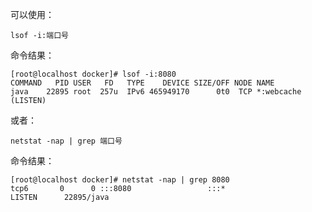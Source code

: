 可以使用：
```shell
lsof -i:端口号
```
命令结果：
```shell
[root@localhost docker]# lsof -i:8080
COMMAND   PID USER   FD   TYPE    DEVICE SIZE/OFF NODE NAME
java    22895 root  257u  IPv6 465949170      0t0  TCP *:webcache (LISTEN)
```

或者：
```shell
netstat -nap | grep 端口号
```

命令结果：
```shell
[root@localhost docker]# netstat -nap | grep 8080
tcp6       0      0 :::8080                 :::*                    LISTEN      22895/java
```


